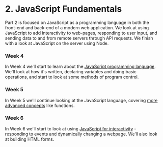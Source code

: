 # 2. JavaScript Fundamentals

Part 2 is focused on JavaScript as a programming language in both the front-end and back-end of a modern web application. We look at using JavaScript to add interactivity to web-pages, responding to user input, and sending data to and from remote servers through API requests. We finish with a look at JavaScript on the server using Node.

### Week 4

In Week 4 we'll start to learn about the [JavaScript programming language](part-2/intro-to-js). We'll look at how it's written, declaring variables and doing basic operations, and start to look at some methods of program control.

### Week 5

In Week 5 we'll continue looking at the JavaScript language, covering [more advanced concepts](part-2/more-js) like functions.

### Week 6

In Week 6 we'll start to look at using [JavaScript for interactivity](part-2/forms-events-dom) - responding to events and dynamically changing a webpage. We'll also look at building HTML forms.
